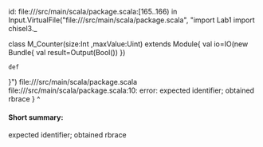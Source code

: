 id: file://<WORKSPACE>/src/main/scala/package.scala:[165..166) in Input.VirtualFile("file://<WORKSPACE>/src/main/scala/package.scala", "import Lab1
import chisel3._ 

class M_Counter(size:Int ,maxValue:Uint) extends Module{
    val io=IO(new Bundle{
        val result=Output(Bool())
    })

    def 
}")
file://<WORKSPACE>/src/main/scala/package.scala
file://<WORKSPACE>/src/main/scala/package.scala:10: error: expected identifier; obtained rbrace
}
^
#### Short summary: 

expected identifier; obtained rbrace
